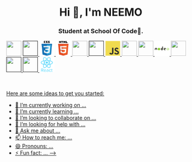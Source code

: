 <h1 align="center">Hi 👋, I'm NEEMO</h1>
<h3 align="center">Student at School Of Code🌟.</h3>

<img src=""
      alt="" width="40" height="40" /> </a> <a href="" target="_blank" rel="noreferrer">
    <img 
         src=""
      alt="" width="40" height="40" /> </a> <a href="" target="_blank"
    rel="noreferrer"> 
      <img
      src="https://raw.githubusercontent.com/devicons/devicon/master/icons/css3/css3-original-wordmark.svg" alt="css3"
      width="40" height="40" /> </a> <a href="https://www.w3.org/html/" target="_blank" rel="noreferrer"> 
      <img
      src="https://raw.githubusercontent.com/devicons/devicon/master/icons/html5/html5-original-wordmark.svg"
      alt="html5" width="40" height="40" /> </a> <a href="https://www.adobe.com/in/products/illustrator.html"
    target="_blank" rel="noreferrer"> 
      <img
      src="" alt="" width="40"
      height="40" /> </a> <a href="" target="_blank" rel="noreferrer"> 
      <img
      src="" alt="" width="40"
      height="40" /> </a> <a href="" target="_blank"
    rel="noreferrer"> 
      <img
      src="https://raw.githubusercontent.com/devicons/devicon/master/icons/javascript/javascript-original.svg"
      alt="javascript" width="40" height="40" /> </a> <a href="https://kotlinlang.org" target="_blank" rel="noreferrer">
    <img 
         src="" alt="" width="40" height="40" />
  </a> <a href="https://www.mysql.com/" target="_blank" rel="noreferrer">
      <img
      src=""
      alt="" width="40" height="40" /> </a> </a> <a href="https://nodejs.org" target="_blank" rel="noreferrer">
      <img
      src="https://raw.githubusercontent.com/devicons/devicon/master/icons/nodejs/nodejs-original-wordmark.svg"
      alt="nodejs" width="40" height="40" /> </a> <a href="https://pandas.pydata.org/" target="_blank" rel="noreferrer">
    <img
      src=""
      alt="" width="40" height="40" /> </a> <a href="" target="_blank"
    rel="noreferrer"> 
      <img
      src="" alt=""
      width="40" height="40" /> </a> <a href="" target="_blank" rel="noreferrer"> 
      <img
      src="" alt=""
      width="40" height="40" /> </a> <a href="https://reactjs.org/" target="_blank" rel="noreferrer"> 
      <img
      src="https://raw.githubusercontent.com/devicons/devicon/master/icons/react/react-original-wordmark.svg"
      alt="react" width="40" height="40" /> </a> <a href="https://sass-lang.com" target="_blank" rel="noreferrer"> 
      
<br>

Here are some ideas to get you started:

- 🔭 I’m currently working on ...
- 🌱 I’m currently learning ...
- 👯 I’m looking to collaborate on ...
- 🤔 I’m looking for help with ...
- 💬 Ask me about ...
- 📫 How to reach me: ...
- 😄 Pronouns: ...
- ⚡ Fun fact: ...
-->
